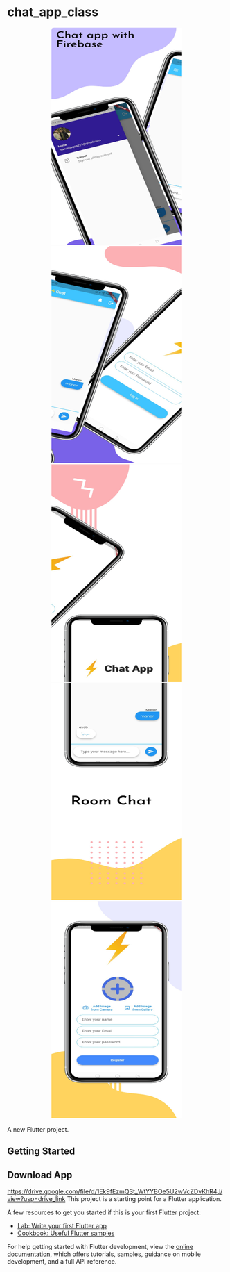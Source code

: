 # chat_app_class

<div>
    <p align="center">
    <img width="300" height="500" src="https://raw.githubusercontent.com/ManarDaqqa/ChatApp/main/assets/images/image1.jpeg">
    <img width="300" height="500" src="https://raw.githubusercontent.com/ManarDaqqa/ChatApp/main/assets/images/image2.jpeg">
    <img width="300" height="500" src="https://raw.githubusercontent.com/ManarDaqqa/ChatApp/main/assets/images/image3.jpeg">
    <img width="300" height="500" src="https://raw.githubusercontent.com/ManarDaqqa/ChatApp/main/assets/images/image4.jpeg">
    <img width="300" height="500" src="https://raw.githubusercontent.com/ManarDaqqa/ChatApp/main/assets/images/image5.jpeg">
    </p>
</div>

A new Flutter project.

## Getting Started

## Download App
https://drive.google.com/file/d/1Ek9fEzmQSt_WtYYBOe5U2wVcZDvKhR4J/view?usp=drive_link
This project is a starting point for a Flutter application.

A few resources to get you started if this is your first Flutter project:

- [Lab: Write your first Flutter app](https://docs.flutter.dev/get-started/codelab)
- [Cookbook: Useful Flutter samples](https://docs.flutter.dev/cookbook)

For help getting started with Flutter development, view the
[online documentation](https://docs.flutter.dev/), which offers tutorials,
samples, guidance on mobile development, and a full API reference.
